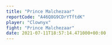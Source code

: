 ```yaml
---
title: "Prince Malchezaar"
reportCode: "A46Q8G9CDrYTftdK"
player: "Clownyx"
fight: "Prince Malchezaar"
date: 2021-07-11T18:57:14.471000+00:00
---
```

